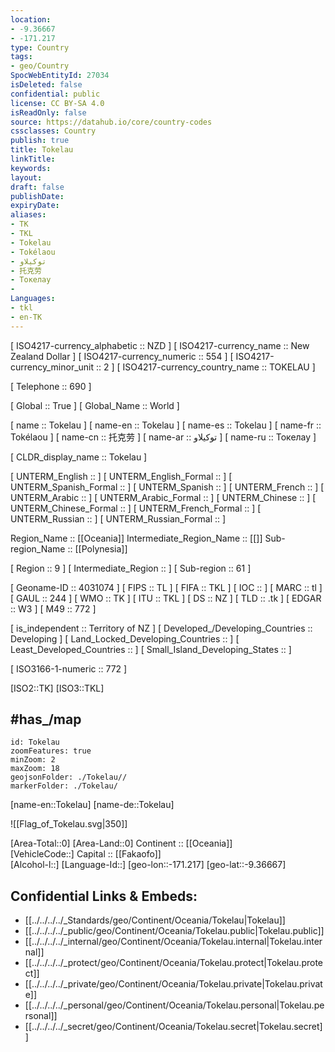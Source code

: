 ```yaml
---
location:
- -9.36667
- -171.217
type: Country
tags:
- geo/Country
SpocWebEntityId: 27034
isDeleted: false
confidential: public
license: CC BY-SA 4.0
isReadOnly: false
source: https://datahub.io/core/country-codes
cssclasses: Country
publish: true
title: Tokelau
linkTitle: 
keywords: 
layout: 
draft: false
publishDate: 
expiryDate: 
aliases:
- TK
- TKL
- Tokelau
- Tokélaou
- توكيلاو
- 托克劳
- Токелау
- 
Languages:
- tkl
- en-TK
---
```



[	ISO4217-currency_alphabetic	 :: NZD ] 
[	ISO4217-currency_name	 :: New Zealand Dollar ] 
[	ISO4217-currency_numeric	 :: 554 ] 
[	ISO4217-currency_minor_unit	 :: 2 ] 
[	ISO4217-currency_country_name	 :: TOKELAU ] 

[	Telephone	 :: 690 ] 

[	Global	 :: True ] 
[	Global_Name	 :: World ] 

[	name	 :: Tokelau ] 
[	name-en	 :: Tokelau ] 
[	name-es	 :: Tokelau ] 
[	name-fr	 :: Tokélaou ] 
[	name-cn	 :: 托克劳 ] 
[	name-ar	 :: توكيلاو ] 
[	name-ru	 :: Токелау ] 

[	CLDR_display_name	 :: Tokelau ] 

[	UNTERM_English	 ::  ] 
[	UNTERM_English_Formal	 ::  ] 
[	UNTERM_Spanish_Formal	 ::  ] 
[	UNTERM_Spanish	 ::  ] 
[	UNTERM_French	 ::  ] 
[	UNTERM_Arabic	 ::  ] 
[	UNTERM_Arabic_Formal	 ::  ] 
[	UNTERM_Chinese	 ::  ] 
[	UNTERM_Chinese_Formal	 ::  ] 
[	UNTERM_French_Formal	 ::  ] 
[	UNTERM_Russian	 ::  ] 
[	UNTERM_Russian_Formal	 ::  ] 

Region_Name ::  [[Oceania]] 
Intermediate_Region_Name ::  [[]] 
Sub-region_Name ::  [[Polynesia]] 

[	Region	 :: 9 ] 
[	Intermediate_Region	 ::  ] 
[	Sub-region	 :: 61 ] 

[	Geoname-ID	 :: 4031074 ] 
[	FIPS	 :: TL ] 
[	FIFA	 :: TKL ] 
[	IOC	 ::  ] 
[	MARC	 :: tl ] 
[	GAUL	 :: 244 ] 
[	WMO	 :: TK ] 
[	ITU	 :: TKL ] 
[	DS	 :: NZ ] 
[	TLD	 :: .tk ] 
[	EDGAR	 :: W3 ] 
[	M49	 :: 772 ] 

[	is_independent	 :: Territory of NZ ] 
[	Developed_/Developing_Countries	 :: Developing ] 
[	Land_Locked_Developing_Countries	 ::  ] 
[	Least_Developed_Countries	 ::  ] 
[	Small_Island_Developing_States	 ::  ] 

[	ISO3166-1-numeric	 :: 772 ] 



[ISO2::TK] 
[ISO3::TKL] 

## #has_/map 

```leaflet
id: Tokelau
zoomFeatures: true 
minZoom: 2 
maxZoom: 18
geojsonFolder: ./Tokelau//
markerFolder: ./Tokelau/
```

[name-en::Tokelau] 
[name-de::Tokelau] 

![[Flag_of_Tokelau.svg|350]] 

[Area-Total::0] 
[Area-Land::0] 
Continent :: [[Oceania]]  
[VehicleCode::] 
Capital :: [[Fakaofo]]  
[Alcohol-l::] 
[Language-Id::] 
[geo-lon::-171.217] 
[geo-lat::-9.36667] 



## Confidential Links & Embeds: 
- [[../../../../_Standards/geo/Continent/Oceania/Tokelau|Tokelau]] 
- [[../../../../_public/geo/Continent/Oceania/Tokelau.public|Tokelau.public]] 
- [[../../../../_internal/geo/Continent/Oceania/Tokelau.internal|Tokelau.internal]] 
- [[../../../../_protect/geo/Continent/Oceania/Tokelau.protect|Tokelau.protect]] 
- [[../../../../_private/geo/Continent/Oceania/Tokelau.private|Tokelau.private]] 
- [[../../../../_personal/geo/Continent/Oceania/Tokelau.personal|Tokelau.personal]] 
- [[../../../../_secret/geo/Continent/Oceania/Tokelau.secret|Tokelau.secret]] 
